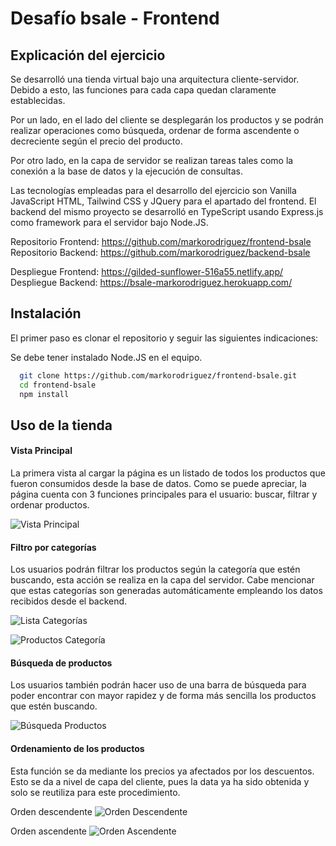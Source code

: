 
# Desafío bsale - Frontend

## Explicación del ejercicio

Se desarrolló una tienda virtual bajo una arquitectura cliente-servidor. Debido a esto, las funciones para cada capa quedan claramente establecidas.

Por un lado, en el lado del cliente se desplegarán los productos y se podrán realizar operaciones como búsqueda, ordenar de forma ascendente o decreciente según el precio del producto.

Por otro lado, en la capa de servidor se realizan tareas tales como la conexión a la base de datos y la ejecución de consultas. 

Las tecnologías empleadas para el desarrollo del ejercicio son Vanilla JavaScript HTML, Tailwind CSS y JQuery para el apartado del frontend. El backend del mismo proyecto se desarrolló en TypeScript usando Express.js como framework para el servidor bajo Node.JS.

Repositorio Frontend: https://github.com/markorodriguez/frontend-bsale  
Repositorio Backend: https://github.com/markorodriguez/backend-bsale

Despliegue Frontend: https://gilded-sunflower-516a55.netlify.app/   
Despliegue Backend: https://bsale-markorodriguez.herokuapp.com/

## Instalación

El primer paso es clonar el repositorio y seguir las siguientes indicaciones:

Se debe tener instalado Node.JS en el equipo.

```bash
  git clone https://github.com/markorodriguez/frontend-bsale.git
  cd frontend-bsale
  npm install
```

## Uso de la tienda

####  Vista Principal
La primera vista al cargar la página es un listado de todos los productos que fueron consumidos desde la base de datos. Como se puede apreciar, la página cuenta con 3 funciones principales para el usuario: buscar, filtrar y ordenar productos.

![Vista Principal](https://i.postimg.cc/L6FRy7JB/Screenshot-2022-06-09-at-01-58-34-Desaf-o-Bsale.png) 

#### Filtro por categorías 

Los usuarios podrán filtrar los productos según la categoría que estén buscando, esta acción se realiza en la capa del servidor. Cabe mencionar que estas categorías son generadas automáticamente empleando los datos recibidos desde el backend.

![Lista Categorías](https://i.postimg.cc/52trpqSS/Screenshot-2022-06-09-at-01-59-45-Desaf-o-Bsale.png)

![Productos Categoría](https://i.postimg.cc/Sx8SQhHP/Screenshot-2022-06-09-at-01-54-03-Desaf-o-Bsale.png)
        
#### Búsqueda de productos

Los usuarios también podrán hacer uso de una barra de búsqueda para poder encontrar con mayor rapidez y de forma más sencilla los productos que estén buscando.

![Búsqueda Productos](https://i.postimg.cc/141qXH5h/Screenshot-2022-06-09-at-02-05-25-Desaf-o-Bsale.png)

#### Ordenamiento de los productos

Esta función se da mediante los precios ya afectados por los descuentos. Esto se da a nivel de capa del cliente, pues la data ya ha sido obtenida y solo se reutiliza para este procedimiento.

Orden descendente
![Orden Descendente](https://i.postimg.cc/QMxZ3R5L/Screenshot-2022-06-09-at-02-24-27-Desaf-o-Bsale.png)

Orden ascendente
![Orden Ascendente](https://i.postimg.cc/5tbgkCGp/Screenshot-2022-06-09-at-02-31-55-Desaf-o-Bsale.png)